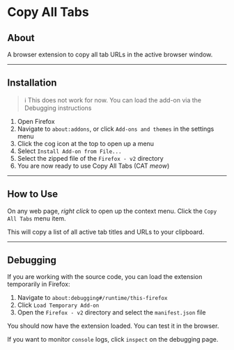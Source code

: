 # Copy All Tabs

## About

A browser extension to copy all tab URLs in the active browser window.

---

## Installation

> ℹ️ This does not work for now. You can load the add-on via the Debugging instructions

1. Open Firefox
2. Navigate to `about:addons`, or click `Add-ons and themes` in the settings menu
3. Click the cog icon at the top to open up a menu
4. Select `Install Add-on from File...`
5. Select the zipped file of the `Firefox - v2` directory
6. You are now ready to use Copy All Tabs (CAT *meow*)

---

## How to Use

On any web page, *right click* to open up the context menu. Click the `Copy All Tabs` menu item.

This will copy a list of all active tab titles and URLs to your clipboard.

---

## Debugging

If you are working with the source code, you can load the extension temporarily in Firefox:

1. Navigate to `about:debugging#/runtime/this-firefox`
2. Click `Load Temporary Add-on`
3. Open the `Firefox - v2` directory and select the `manifest.json` file

You should now have the extension loaded. You can test it in the browser.

If you want to monitor `console` logs, click `inspect` on the debugging page.
